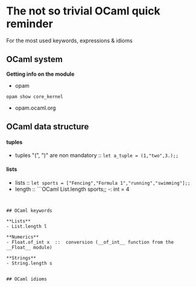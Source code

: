 # The not so trivial OCaml quick reminder

For the most used keywords, expressions & idioms


## OCaml system

**Getting info on the module**
- opam
```shell
opam show core_kernel
```
- opam.ocaml.org

## OCaml data structure

#### tuples
- tuples "(", ")" are non mandatory :: ```let a_tuple = (1,"two",3.);;```
#### lists
- lists :: ```let sports = ["Fencing","Formula 1","running","swimming"];;```
- length :: ```OCaml
List.length sports;;
-: int = 4
```


## OCaml keywords

**Lists**
- List.length l

**Numerics**
- Float.of_int x  ::  conversion (__of_int__ function from the __Float__ module)

**Strings**
- String.length s


## OCaml idioms
